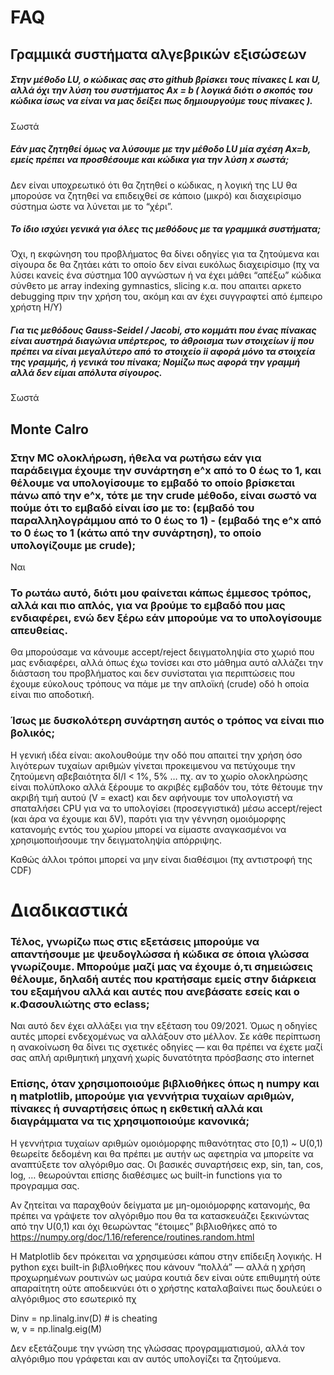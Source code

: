 # FAQ



## Γραμμικά συστήματα αλγεβρικών εξισώσεων  

##### Στην μέθοδο LU, ο κώδικας σας στο github βρίσκει τους πίνακες L και U, αλλά όχι την λύση του συστήματος Ax = b ( λογικά διότι ο σκοπός του κώδικα ίσως να είναι να μας δείξει πως δημιουργούμε τους πίνακες ). 

Σωστά

##### Εάν μας ζητηθεί όμως να λύσουμε με την μέθοδο LU μία σχέση Ax=b, εμείς πρέπει να προσθέσουμε και κώδικα για την λύση x σωστά; 

Δεν είναι υποχρεωτικό ότι θα ζητηθεί ο κώδικας, η λογική της LU θα μπορούσε να ζητηθεί να επιδειχθεί σε κάποιο (μικρό) και διαχειρίσιμο σύστημα ώστε να λύνεται με το “χέρι”. 

##### Το ίδιο ισχύει γενικά για όλες τις μεθόδους με τα γραμμικά συστήματα;

Όχι, η εκφώνηση του προβλήματος θα δίνει οδηγίες για τα ζητούμενα και σίγουρα δε θα ζητάει κάτι το οποίο δεν είναι ευκόλως  διαχειρίσιμο (πχ να λύσει κανείς ένα σύστημα 100 αγνώστων ή να έχει μάθει “απέξω” κώδικα σύνθετο με array indexing gymnastics, slicing κ.α. που απαιτει αρκετο debugging πριν την χρήση του, ακόμη και αν έχει συγγραφτεί από έμπειρο χρήστη Η/Υ)


##### Για τις μεθόδους Gauss-Seidel / Jacobi, στο κομμάτι που ένας πίνακας είναι αυστηρά διαγώνια υπέρτερος, το άθροισμα των στοιχείων ij που πρέπει να είναι μεγαλύτερο από το στοιχείο ii αφορά μόνο τα στοιχεία της γραμμής, ή γενικά του πίνακα; Νομίζω πως αφορά την γραμμή αλλά δεν είμαι απόλυτα σίγουρος.

Σωστά

## Monte Calro

### Στην MC ολοκλήρωση, ήθελα να ρωτήσω εάν για παράδειγμα έχουμε την συνάρτηση e^x από το 0 έως το 1, και θέλουμε να υπολογίσουμε το εμβαδό το οποίο βρίσκεται πάνω από την e^x, τότε με την crude μέθοδο, είναι σωστό να πούμε ότι το εμβαδό είναι ίσο με το: (εμβαδό του παραλληλογράμμου από το 0 έως το 1) - (εμβαδό της e^x από το 0 έως το 1 (κάτω από την συνάρτηση), το οποίο υπολογίζουμε με crude); 

Ναι

### Το ρωτάω αυτό, διότι μου φαίνεται κάπως έμμεσος τρόπος, αλλά και πιο απλός, για να βρούμε το εμβαδό που μας ενδιαφέρει, ενώ δεν ξέρω εάν μπορούμε να το υπολογίσουμε απευθείας. 

Θα μπορούσαμε να κάνουμε accept/reject δειγματοληψία στο χωριό που μας ενδιαφέρει, αλλά όπως έχω τονίσει και στο μάθημα αυτό αλλάζει την διάσταση του προβλήματος και δεν συνίσταται για περιπτώσεις που έχουμε εύκολους τρόπους να πάμε με την απλοϊκή (crude) οδό h οποία είναι πιο αποδοτική. 

### Ίσως με δυσκολότερη συνάρτηση αυτός ο τρόπος να είναι πιο βολικός;

Η γενική ιδέα είναι: ακολουθούμε την οδό που απαιτεί την χρήση όσο λιγότερων τυχαίων αριθμών γίνεται προκειμενου να πετύχουμε την ζητούμενη αβεβαιότητα δΙ/Ι < 1%, 5% … 
πχ. αν το χωρίο ολοκληρώσης είναι πολύπλοκο αλλά ξέρουμε το ακριβές εμβαδόν του, τότε θέτουμε την ακριβή τιμή αυτού (V = exact) και δεν αφήνουμε τον υπολογιστή να σπαταλήσει CPU για να το υπολογίσει (προσεγγιστικά) μέσω accept/reject (και άρα να έχουμε και δV), παρότι για την γέννηση ομοιόμορφης κατανομής εντός του χωρίου μπορεί να είμαστε αναγκασμένοι να χρησιμοποιήσουμε την δειγματοληψία απόρριψης.

Καθώς άλλοι τρόποι μπορεί να μην  είναι διαθέσιμοι (πχ αντιστροφή της CDF)

# Διαδικαστικά

###  Τέλος, γνωρίζω πως στις εξετάσεις μπορούμε να απαντήσουμε με ψευδογλώσσα ή κώδικα σε όποια γλώσσα γνωρίζουμε. Μπορούμε μαζί μας να έχουμε ό,τι σημειώσεις θέλουμε, δηλαδή αυτές που κρατήσαμε εμείς στην διάρκεια του εξαμήνου αλλά και αυτές που ανεβάσατε εσείς και ο κ.Φασουλιώτης στο eclass; 

Ναι αυτό δεν έχει αλλάξει για την εξέταση του 09/2021. Όμως η οδηγίες αυτές μπορεί ενδεχομένως να αλλάξουν στο μέλλον. Σε κάθε περίπτωση η ανακοίνωση θα δίνει τις σχετικές οδηγίες — και θα πρέπει να έχετε μαζί σας απλή αριθμητική μηχανή χωρίς δυνατότητα πρόσβασης στο internet 

### Επίσης, όταν χρησιμοποιούμε βιβλιοθήκες όπως η numpy και η matplotlib, μπορούμε για γεννήτρια τυχαίων αριθμών, πίνακες ή συναρτήσεις όπως η εκθετική αλλά και διαγράμματα να τις χρησιμοποιούμε κανονικά;

Η γεννήτρια τυχαίων αριθμών ομοιόμορφης πιθανότητας στο [0,1) ~ U(0,1) θεωρείτε δεδομένη και θα πρέπει με αυτήν ως αφετηρία να μπορείτε να αναπτύξετε τον αλγόριθμο σας. Οι βασικές συναρτήσεις exp, sin, tan, cos, log, … θεωρούνται επίσης διαθέσιμες ως built-in functions για το προγραμμα σας. 

Aν ζητείται να παραχθούν δείγματα με μη-ομοιόμορφης κατανομής, θα πρέπει να γράψετε τον αλγόριθμο που θα τα κατασκευάζει ξεκινώντας από την U(0,1) και όχι θεωρώντας “έτοιμες” βιβλιοθήκες από το https://numpy.org/doc/1.16/reference/routines.random.html 

Η Matplotlib δεν πρόκειται να χρησιμεύσει κάπου στην επίδειξη λογικής. Η python εχει built-in βιβλιοθήκες που κάνουν “πολλά” — αλλά η χρήση προχωρημένων ρουτινών ως μαύρα κουτιά δεν είναι ούτε επιθυμητή ούτε απαραίτητη ούτε αποδεικνύει ότι ο χρήστης καταλαβαίνει πως δουλεύει ο αλγόριθμος στο εσωτερικό πχ 

Dinv = np.linalg.inv(D) # is cheating  
w, v = np.linalg.eig(M)
 
Δεν εξετάζουμε την γνώση της γλώσσας προγραμματισμού, αλλά τον αλγόριθμο που γράφεται και αν αυτός υπολογίζει τα ζητούμενα.


